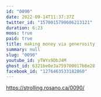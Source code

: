```yaml
---
id: "0090"
date: 2022-09-14T11:37:37Z
twitter_id: "1570015790606213121"
duration: 6:23
moos: true
paid: true
title: making money via generosity
summary: null
slug: "0090"
youtube_id: yTWYx9DbJ4M
ghost_id: 6321be0e3a759700017b8e28
facebook_id: "1276463533182860"
---
```

https://strolling.rosano.ca/0090/
